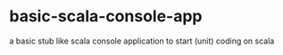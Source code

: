 # basic-scala-console-app
a basic stub like scala console application to start (unit) coding on scala
